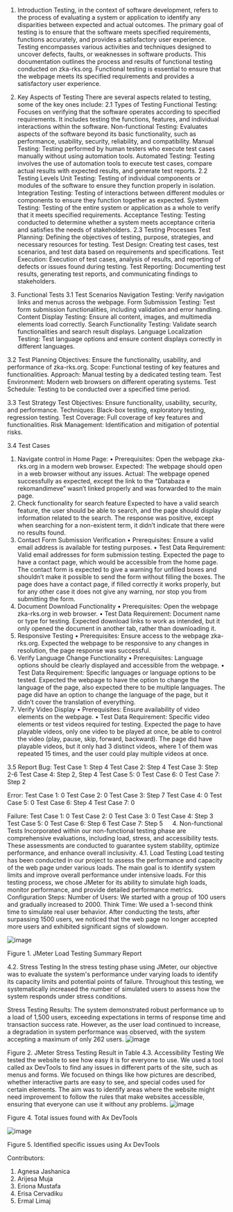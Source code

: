 
1.	 Introduction
   Testing, in the context of software development, refers to the process of evaluating a system or application to identify any disparities between expected and actual outcomes. The primary goal of testing is to ensure that the software meets specified requirements, functions accurately, and provides a satisfactory user experience. Testing encompasses various activities and techniques designed to uncover defects, faults, or weaknesses in software products.
This documentation outlines the process and results of functional testing conducted on zka-rks.org. Functional testing is essential to ensure that the webpage meets its specified requirements and provides a satisfactory user experience.

2.	 Key Aspects of Testing
	  There are several aspects related to testing, some of the key ones include:
   2.1	Types of Testing
  	 Functional Testing: Focuses on verifying that the software operates according to specified requirements. It includes testing the functions, features, and individual interactions within the software.
  	 Non-functional Testing: Evaluates aspects of the software beyond its basic functionality, such as performance, usability, security, reliability, and compatibility.
  	 Manual Testing: Testing performed by human testers who execute test cases manually without using automation tools.
  	 Automated Testing: Testing involves the use of automation tools to execute test cases, compare actual results with expected results, and generate test reports.
   2.2	 Testing Levels
  	 Unit Testing: Testing of individual components or modules of the software to ensure they function properly in isolation.
  	 Integration Testing: Testing of interactions between different modules or components to ensure they function together as expected.
  	 System Testing: Testing of the entire system or application as a whole to verify that it meets specified requirements.
  	 Acceptance Testing: Testing conducted to determine whether a system meets acceptance criteria and satisfies the needs of stakeholders.
  	 2.3	Testing Processes
  	 Test Planning: Defining the objectives of testing, purpose, strategies, and necessary resources for testing.
  	 Test Design: Creating test cases, test scenarios, and test data based on requirements and specifications.
  	 Test Execution: Execution of test cases, analysis of results, and reporting of defects or issues found during testing.
  	 Test Reporting: Documenting test results, generating test reports, and communicating findings to stakeholders.

3.	  Functional Tests
     3.1	Test Scenarios
  	  Navigation Testing: Verify navigation links and menus across the webpage.
  	  Form Submission Testing: Test form submission functionalities, including validation and error handling.
  	  Content Display Testing: Ensure all content, images, and multimedia elements load correctly.
  	  Search Functionality Testing: Validate search functionalities and search result displays.
  	  Language Localization Testing: Test language options and ensure content displays correctly in different languages.

3.2	Test Planning
Objectives: Ensure the functionality, usability, and performance of zka-rks.org.
Scope: Functional testing of key features and functionalities.
Approach: Manual testing by a dedicated testing team.
Test Environment: Modern web browsers on different operating systems.
Test Schedule: Testing to be conducted over a specified time period.

3.3	Test Strategy
Test Objectives: Ensure functionality, usability, security, and performance.
Techniques: Black-box testing, exploratory testing, regression testing.
Test Coverage: Full coverage of key features and functionalities.
Risk Management: Identification and mitigation of potential risks.

3.4	Test Cases
1.	Navigate control in Home Page:
•	Prerequisites: Open the webpage zka-rks.org in a modern web browser.
 Expected: The webpage should open in a web browser without any issues.
Actual: The webpage opened successfully as expected, except the link to the “Databaza e rekomandimeve” wasn’t linked properly and was forwarded to the main page.
2.	Check functionality for search feature
Expected to have a valid search feature, the user should be able to search, and the page should display information related to the search. 
The response was positive, except when searching for a non-existent term, it didn’t indicate that there were no results found.
3.	Contact Form Submission Verification
•	Prerequisites: Ensure a valid email address is available for testing purposes.
•	Test Data Requirement: Valid email addresses for form submission testing.
Expected the page to have a contact page, which would be accessible from the home page.
The contact form is expected to give a warning for unfilled boxes and shouldn’t make it possible to send the form without filling the boxes.
The page does have a contact page, if filled correctly it works properly, but for any other case it does not give any warning, nor stop you from submitting the form.
4.	Document Download Functionality
•	Prerequisites: Open the webpage zka-rks.org in web browser.
•	Test Data Requirement: Document name or type for testing.
Expected download links to work as intended, but it only opened the document in another tab, rather than downloading it.
5.	Responsive Testing
•	Prerequisites: Ensure access to the webpage zka-rks.org.
Expected the webpage to be responsive to any changes in resolution, the page response was successful.
6.	Verify Language Change Functionality
•	Prerequisites: Language options should be clearly displayed and accessible from the webpage.
•	Test Data Requirement: Specific languages or language options to be tested.
Expected the webpage to have the option to change the language of the page, also expected there to be multiple languages.
The page did have an option to change the language of the page, but it didn’t cover the translation of everything.
7.	Verify Video Display
•	Prerequisites: Ensure availability of video elements on the webpage.
•	Test Data Requirement: Specific video elements or test videos required for testing.
Expected the page to have playable videos, only one video to be played at once, be able to control the video (play, pause, skip, forward, backward).
The page did have playable videos, but it only had 3 distinct videos, where 1 of them was repeated 15 times, and the user could play multiple videos at once.


3.5	Report
Bug: 
Test Case 1: Step 4
Test Case 2: Step 4
Test Case 3: Step 2-6
Test Case 4: Step 2, Step 4
Test Case 5: 0
Test Case 6: 0
Test Case 7: Step 2

Error:
Test Case 1: 0
Test Case 2: 0
Test Case 3: Step 7
Test Case 4: 0
Test Case 5: 0
Test Case 6: Step 4
Test Case 7: 0 

Failure:
Test Case 1: 0
Test Case 2: 0
Test Case 3: 0
Test Case 4: Step 3
Test Case 5: 0
Test Case 6: Step 6
Test Case 7: Step 5
 
4.	 Non-functional Tests
Incorporated within our non-functional testing phase are comprehensive evaluations, including load, stress, and accessibility tests. These assessments are conducted to guarantee system stability, optimize performance, and enhance overall inclusivity.
4.1.	Load Testing
Load testing has been conducted in our project to assess the performance and capacity of the web page under various loads. The main goal is to identify system limits and improve overall performance under intensive loads. For this testing process, we chose JMeter for its ability to simulate high loads, monitor performance, and provide detailed performance metrics.
Configuration Steps:
Number of Users: We started with a group of 100 users and gradually increased to 2000.
Think Time: We used a 1-second think time to simulate real user behavior.
After conducting the tests, after surpassing 1500 users, we noticed that the web page no longer accepted more users and exhibited significant signs of slowdown.

![image](https://github.com/ermallimaj/functional-and-non-functional-testing-ZKA-webpage/assets/121945435/3300338e-73cb-4fb6-b008-df434d0d38b5)

Figure 1. JMeter Load Testing Summary Report

4.2.	Stress Testing
In the stress testing phase using JMeter, our objective was to evaluate the system's performance under varying loads to identify its capacity limits and potential points of failure. Throughout this testing, we systematically increased the number of simulated users to assess how the system responds under stress conditions.

Stress Testing Results:
The system demonstrated robust performance up to a load of 1,500 users, exceeding expectations in terms of response time and transaction success rate. However, as the user load continued to increase, a degradation in system performance was observed, with the system accepting a maximum of only 262 users.
![image](https://github.com/ermallimaj/functional-and-non-functional-testing-ZKA-webpage/assets/121945435/03f3c6bf-4966-483a-8ac4-8f2a7e4872aa)

Figure 2. JMeter Stress Testing Result in Table
4.3.	Accessibility Testing
We tested the website to see how easy it is for everyone to use. We used a tool called ax DevTools to find any issues in different parts of the site, such as menus and forms. We focused on things like how pictures are described, whether interactive parts are easy to see, and special codes used for certain elements. The aim was to identify areas where the website might need improvement to follow the rules that make websites accessible, ensuring that everyone can use it without any problems.
![image](https://github.com/ermallimaj/functional-and-non-functional-testing-ZKA-webpage/assets/121945435/e6ad3739-b8d1-46ab-878f-bfe1740ac31a)

Figure 4. Total issues found with Ax DevTools

![image](https://github.com/ermallimaj/functional-and-non-functional-testing-ZKA-webpage/assets/121945435/26f26c94-193c-47a8-aa56-3ee78915934f)

Figure 5. Identified specific issues using Ax DevTools                                             

Contributors:
1. Agnesa Jashanica
2. Arijesa Muja
3. Eriona Mustafa
4. Erisa Cervadiku
5. Ermal Limaj
